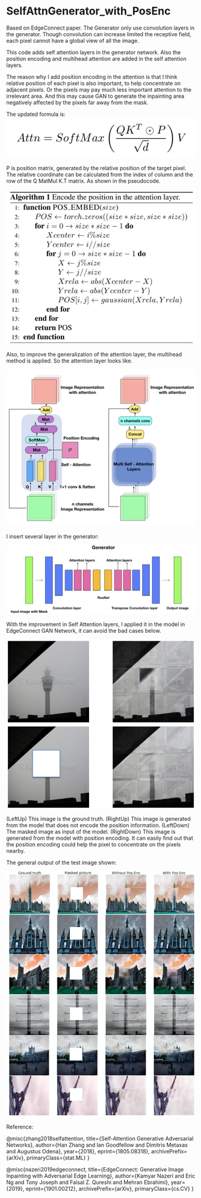 # SelfAttnGenerator_with_PosEnc

Based on EdgeConnect paper. The Generator only use 
convolution layers in the generator. Though 
convolution can increase limited the receptive field, 
each pixel cannot have a global view of all the image.

This code adds self attention layers in the generator
network. Also the position encoding and multihead
attention are added in the self attention layers.

The reason why I add position encoding in the attention 
is that I think relative position of each pixel is also 
important, to help concentrate on adjacent pixels. Or 
the pixels may pay much less important attention to the 
irrelevant area. And this may cause GAN to generate 
the inpainting area negatively affected by the pixels
far away from the mask.

The updated formula is:
![](https://github.com/ALittleBall/SelfAttnGenerator_with_PosEnc/blob/master/IMG/formular.png)

P is position matrix, generated by the relative position 
of the target pixel. The relative coordinate can 
be calculated from the index of column and the row of the 
Q MatMul K.T matrix. As shown in the pseudocode.

![](https://github.com/ALittleBall/SelfAttnGenerator_with_PosEnc/blob/master/IMG/pseu.png)

Also, to improve the generalization of the attention layer, the 
multihead method is applied. So the attention layer looks like.

![](https://github.com/ALittleBall/SelfAttnGenerator_with_PosEnc/blob/master/IMG/attn.png)

I insert several layer in the generator:

![](https://github.com/ALittleBall/SelfAttnGenerator_with_PosEnc/blob/master/IMG/gen.png)

With the improvement in Self Attention layers, I applied it in the model in EdgeConnect 
GAN Network, it can avoid the bad cases below.

![](https://github.com/ALittleBall/SelfAttnGenerator_with_PosEnc/blob/master/IMG/pos.png)

(LeftUp) This image is the ground truth. (RightUp) This
image is generated from the model that does not encode the position
information. (LeftDown) The masked image as input of the
model. (RightDown) This image is generated from the model with
position encoding. It can easily find out that the position encoding
could help the pixel to concentrate on the pixels nearby.

The general output of the test image shown:

![](https://github.com/ALittleBall/SelfAttnGenerator_with_PosEnc/blob/master/IMG/testpred.png)

Reference:

@misc{zhang2018selfattention,
    title={Self-Attention Generative Adversarial Networks},
    author={Han Zhang and Ian Goodfellow and Dimitris Metaxas and Augustus Odena},
    year={2018},
    eprint={1805.08318},
    archivePrefix={arXiv},
    primaryClass={stat.ML}
}

@misc{nazeri2019edgeconnect,
    title={EdgeConnect: Generative Image Inpainting with Adversarial Edge Learning},
    author={Kamyar Nazeri and Eric Ng and Tony Joseph and Faisal Z. Qureshi and Mehran Ebrahimi},
    year={2019},
    eprint={1901.00212},
    archivePrefix={arXiv},
    primaryClass={cs.CV}
}
